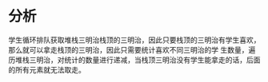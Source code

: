 # 分析
学生循环排队获取堆栈三明治栈顶的三明治，因此只要栈顶的三明治有学生喜欢，那么就可以拿走栈顶的三明治，因此只需要统计喜欢不同三明治的学
生数量，遍历堆栈三明治，对统计的数量进行递减，当栈顶三明治没有学生能拿走的话，后面的所有元素就无法取走。